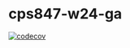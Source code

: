 # cps847-w24-ga
[![codecov](https://codecov.io/gh/miranska/cps847-w24-ga/graph/badge.svg?token=66FZOWNE3L)](https://codecov.io/gh/miranska/cps847-w24-ga)
